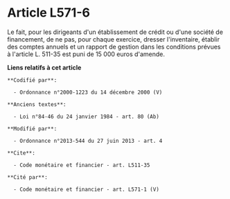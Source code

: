 # Article L571-6

Le fait, pour les dirigeants d'un établissement de crédit ou d'une société de financement, de ne pas, pour chaque exercice,
dresser l'inventaire, établir des comptes annuels et un rapport de gestion dans les conditions prévues à l'article L. 511-35
est puni de 15 000 euros d'amende.

**Liens relatifs à cet article**

	**Codifié par**:

	  - Ordonnance n°2000-1223 du 14 décembre 2000 (V)

	**Anciens textes**:

	  - Loi n°84-46 du 24 janvier 1984 - art. 80 (Ab)

	**Modifié par**:

	  - Ordonnance n°2013-544 du 27 juin 2013 - art. 4

	**Cite**:

	  - Code monétaire et financier - art. L511-35

	**Cité par**:

	  - Code monétaire et financier - art. L571-1 (V)

